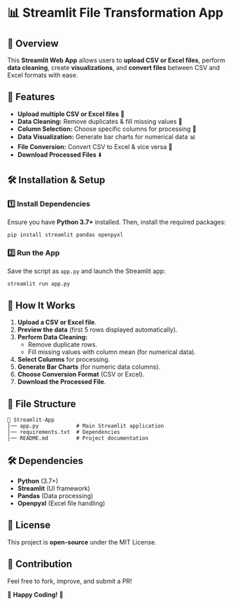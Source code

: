 # 📊 Streamlit File Transformation App

## 🚀 Overview
This **Streamlit Web App** allows users to **upload CSV or Excel files**, perform **data cleaning**, create **visualizations**, and **convert files** between CSV and Excel formats with ease.

## 🎯 Features
- **Upload multiple CSV or Excel files** 📂
- **Data Cleaning:** Remove duplicates & fill missing values 🧼
- **Column Selection:** Choose specific columns for processing 🎯
- **Data Visualization:** Generate bar charts for numerical data 📊
- **File Conversion:** Convert CSV to Excel & vice versa 🔄
- **Download Processed Files** ⬇️

## 🛠️ Installation & Setup
### 1️⃣ Install Dependencies
Ensure you have **Python 3.7+** installed. Then, install the required packages:
```sh
pip install streamlit pandas openpyxl
```

### 2️⃣ Run the App
Save the script as `app.py` and launch the Streamlit app:
```sh
streamlit run app.py
```

## 🔄 How It Works
1. **Upload a CSV or Excel file**.
2. **Preview the data** (first 5 rows displayed automatically).
3. **Perform Data Cleaning:**
   - Remove duplicate rows.
   - Fill missing values with column mean (for numerical data).
4. **Select Columns** for processing.
5. **Generate Bar Charts** (for numeric data columns).
6. **Choose Conversion Format** (CSV or Excel).
7. **Download the Processed File**.

## 📌 File Structure
```
📂 Streamlit-App
│── app.py            # Main Streamlit application
│── requirements.txt  # Dependencies
│── README.md         # Project documentation
```

## 🛠️ Dependencies
- **Python** (3.7+)
- **Streamlit** (UI framework)
- **Pandas** (Data processing)
- **Openpyxl** (Excel file handling)

## 📜 License
This project is **open-source** under the MIT License.

## 🙌 Contribution
Feel free to fork, improve, and submit a PR!

🚀 **Happy Coding!** 🎉

